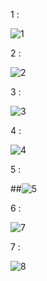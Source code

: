 1 : 

![1](https://github.com/saidnidmessaoud/Activity7-Securite-Oauth2-OIDC-JWT-Keycloak/assets/92686626/14b73919-49bc-4cd9-966b-2b8a74675bd3)

2 :

![2](https://github.com/saidnidmessaoud/Activity7-Securite-Oauth2-OIDC-JWT-Keycloak/assets/92686626/73695b16-c458-4823-b34b-3ff551a24293)

3 :

![3](https://github.com/saidnidmessaoud/Activity7-Securite-Oauth2-OIDC-JWT-Keycloak/assets/92686626/21016d97-5417-4576-97c4-067cba029513)

4 :

![4](https://github.com/saidnidmessaoud/Activity7-Securite-Oauth2-OIDC-JWT-Keycloak/assets/92686626/c432aff2-926a-42ee-9939-5075128c93ed)

5 : 

##![5](https://github.com/saidnidmessaoud/Activity7-Securite-Oauth2-OIDC-JWT-Keycloak/assets/92686626/f90129f1-9197-4519-8e77-4f79f9fd93f0)

6 : 

![7](https://github.com/saidnidmessaoud/Activity7-Securite-Oauth2-OIDC-JWT-Keycloak/assets/92686626/306e89af-e8bc-452e-bdf3-b4d0b6fa1255)

7 :

![8](https://github.com/saidnidmessaoud/Activity7-Securite-Oauth2-OIDC-JWT-Keycloak/assets/92686626/66b1822b-a2f8-43ce-8c3f-5e2e76776cf4)

